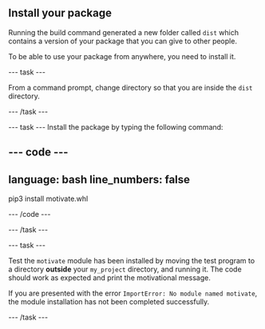 ## Install your package

Running the build command generated a new folder called `dist` which contains a version of your package that you can give to other people. 

To be able to use your package from anywhere, you need to install it.

--- task ---

From a command prompt, change directory so that you are inside the `dist` directory.

--- /task ---

--- task ---
Install the package by typing the following command:

--- code ---
---
language: bash
line_numbers: false
---
pip3 install motivate.whl

--- /code ---

--- /task ---


--- task ---

Test the `motivate` module has been installed by moving the test program to a directory **outside** your `my_project` directory, and running it. The code should work as expected and print the motivational message. 

If you are presented with the error `ImportError: No module named motivate`, the module installation has not been completed successfully.

--- /task ---
